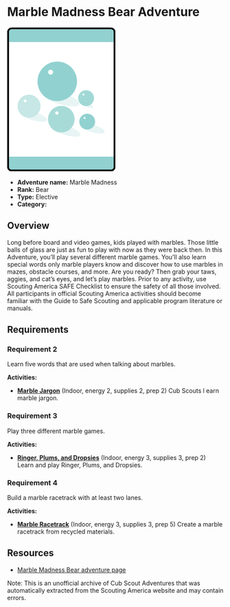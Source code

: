 # Marble Madness Bear Adventure

![Marble Madness Bear adventure belt loop](images/marble-madness.jpg)

- **Adventure name:** Marble Madness
- **Rank:** Bear
- **Type:** Elective
- **Category:** 

## Overview

Long before board and video games, kids played with marbles. Those little balls of glass are just as fun to play with now as they were back then. In this Adventure, you’ll play several different marble games. You’ll also learn special words only marble players know and discover how to use marbles in mazes, obstacle courses, and more. Are you ready? Then grab your taws, aggies, and cat’s eyes, and let’s play marbles. Prior to any activity, use Scouting America SAFE Checklist to ensure the safety of all those involved. All participants in official Scouting America activities should become familiar with the Guide to Safe Scouting and applicable program literature or manuals.

## Requirements

### Requirement 2

Learn five words that are used when talking about marbles.

**Activities:**

- **[Marble Jargon](https://www.scouting.org/cub-scout-activities/marble-jargon/)** (Indoor, energy 2, supplies 2, prep 2)
  Cub Scouts l earn  marble jargon.

### Requirement 3

Play three different marble games.

**Activities:**

- **[Ringer, Plums, and Dropsies](https://www.scouting.org/cub-scout-activities/ringer-plums-and-dropsies/)** (Indoor, energy 3, supplies 3, prep 2)
  Learn and  play Ringer, Plums, and Dropsies.

### Requirement 4

Build a marble racetrack with at least two lanes.

**Activities:**

- **[Marble Racetrack](https://www.scouting.org/cub-scout-activities/marble-racetrack/)** (Indoor, energy 3, supplies 3, prep 5)
  Create a marble racetrack from recycled materials.


## Resources

- [Marble Madness Bear adventure page](https://www.scouting.org/cub-scout-adventures/marble-madness/)

Note: This is an unofficial archive of Cub Scout Adventures that was automatically extracted from the Scouting America website and may contain errors.
